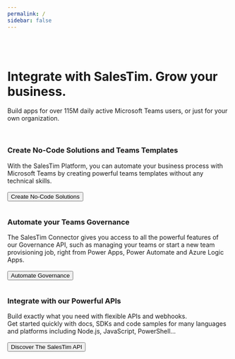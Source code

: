 ```yaml
---
permalink: /
sidebar: false
---
```


<br />
<br />

<h1 class="uk-heading-medium uk-text-center">Integrate with SalesTim. Grow your business.</h1>
<p class="uk-text-large uk-text-center">Build apps for over 115M daily active Microsoft Teams users, or just for your own organization.</p>

<br />

<div class="uk-card uk-card-default uk-grid-collapse uk-child-width-1-2@s uk-margin" uk-grid>
  <div class="uk-card-media-left uk-cover-container">
    <img src="/img/headers/templates.jpg" alt="" uk-cover>
    <canvas width="600" height="400"></canvas>
  </div>
  <div>
    <div class="uk-card-body">
      <h3>Create No-Code Solutions and Teams Templates</h3>
      <p>
      With the SalesTim Platform, you can automate your business process with Microsoft Teams by creating powerful teams templates without any technical skills.
      <br /><br />
      <a href="/nocode/">
        <button class="uk-button uk-button-secondary">
          <span class="">Create No-Code Solutions</span>
        </button>
      </a>
      </p>
    </div>
  </div>
</div>

<div class="uk-card uk-card-default uk-grid-collapse uk-child-width-1-2@s uk-margin" uk-grid>
  <div class="uk-flex-last@s uk-card-media-right uk-cover-container">
    <img src="/img/headers/start.jpg" alt="" uk-cover>
    <canvas width="600" height="400"></canvas>
  </div>
  <div>
    <div class="uk-card-body">
      <h3>Automate your Teams Governance</h3>
      <p>
      The SalesTim Connector gives you access to all the powerful features of our Governance API, such as managing your teams or start a new team provisioning job, right from Power Apps, Power Automate and Azure Logic Apps.
      <br /><br />
      <a href="/connectors/">
        <button class="uk-button uk-button-secondary">
          <span class="">Automate Governance</span>
        </button>
      </a>
      </p>
    </div>
  </div>
</div>

<div class="uk-card uk-card-default uk-grid-collapse uk-child-width-1-2@s uk-margin" uk-grid>
  <div class="uk-card-media-left uk-cover-container">
    <img src="/img/headers/api.jpg" alt="" uk-cover>
    <canvas width="600" height="400"></canvas>
  </div>
  <div>
    <div class="uk-card-body">
      <h3>Integrate with our Powerful APIs</h3>
      <p>
      Build exactly what you need with flexible APIs and webhooks.
      <br />
      Get started quickly with docs, SDKs and code samples for many languages and platforms including Node.js, JavaScript, PowerShell... 
      <br /><br />
      <a href="/api/">
        <button class="uk-button uk-button-secondary">
          <span class="">Discover The SalesTim API</span>
        </button>
      </a>
      </p>
    </div>
  </div>
</div>

<br />

<Copyright />
